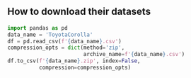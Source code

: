## How to download their datasets

```python
import pandas as pd 
data_name = 'ToyotaCorolla'
df = pd.read_csv(f'{data_name}.csv')
compression_opts = dict(method='zip',
                        archive_name=f'{data_name}.csv')  
df.to_csv(f'{data_name}.zip', index=False,
          compression=compression_opts) 
```